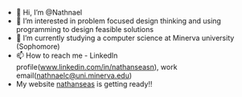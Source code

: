 - 👋 Hi, I’m @Nathnael
- 👀 I’m interested in problem focused design thinking and using programming to design feasible solutions
- 🌱 I’m currently studying a computer science at Minerva university (Sophomore)
- 📫 How to reach me - LinkedIn profile(www.linkedin.com/in/nathanseasn), work email(nathnaelc@uni.minerva.edu)
- My website [nathanseas](https://www.nathanseas.net) is getting ready!!
<!---
Nathnaelc/Nathnaelc is a ✨ special ✨ repository because its `README.md` (this file) appears on your GitHub profile.
You can click the Preview link to take a look at your changes.
--->
